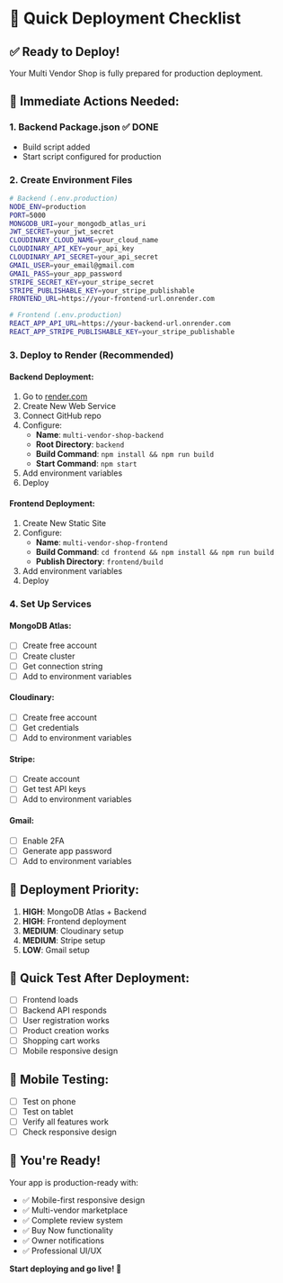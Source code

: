 # 🚀 Quick Deployment Checklist

## ✅ **Ready to Deploy!**

Your Multi Vendor Shop is fully prepared for production deployment.

## 🔧 **Immediate Actions Needed:**

### **1. Backend Package.json ✅ DONE**
- Build script added
- Start script configured for production

### **2. Create Environment Files**
```bash
# Backend (.env.production)
NODE_ENV=production
PORT=5000
MONGODB_URI=your_mongodb_atlas_uri
JWT_SECRET=your_jwt_secret
CLOUDINARY_CLOUD_NAME=your_cloud_name
CLOUDINARY_API_KEY=your_api_key
CLOUDINARY_API_SECRET=your_api_secret
GMAIL_USER=your_email@gmail.com
GMAIL_PASS=your_app_password
STRIPE_SECRET_KEY=your_stripe_secret
STRIPE_PUBLISHABLE_KEY=your_stripe_publishable
FRONTEND_URL=https://your-frontend-url.onrender.com

# Frontend (.env.production)
REACT_APP_API_URL=https://your-backend-url.onrender.com
REACT_APP_STRIPE_PUBLISHABLE_KEY=your_stripe_publishable
```

### **3. Deploy to Render (Recommended)**

#### **Backend Deployment:**
1. Go to [render.com](https://render.com)
2. Create New Web Service
3. Connect GitHub repo
4. Configure:
   - **Name**: `multi-vendor-shop-backend`
   - **Root Directory**: `backend`
   - **Build Command**: `npm install && npm run build`
   - **Start Command**: `npm start`
5. Add environment variables
6. Deploy

#### **Frontend Deployment:**
1. Create New Static Site
2. Configure:
   - **Name**: `multi-vendor-shop-frontend`
   - **Build Command**: `cd frontend && npm install && npm run build`
   - **Publish Directory**: `frontend/build`
3. Add environment variables
4. Deploy

### **4. Set Up Services**

#### **MongoDB Atlas:**
- [ ] Create free account
- [ ] Create cluster
- [ ] Get connection string
- [ ] Add to environment variables

#### **Cloudinary:**
- [ ] Create free account
- [ ] Get credentials
- [ ] Add to environment variables

#### **Stripe:**
- [ ] Create account
- [ ] Get test API keys
- [ ] Add to environment variables

#### **Gmail:**
- [ ] Enable 2FA
- [ ] Generate app password
- [ ] Add to environment variables

## 🎯 **Deployment Priority:**

1. **HIGH**: MongoDB Atlas + Backend
2. **HIGH**: Frontend deployment
3. **MEDIUM**: Cloudinary setup
4. **MEDIUM**: Stripe setup
5. **LOW**: Gmail setup

## 🚨 **Quick Test After Deployment:**

- [ ] Frontend loads
- [ ] Backend API responds
- [ ] User registration works
- [ ] Product creation works
- [ ] Shopping cart works
- [ ] Mobile responsive design

## 📱 **Mobile Testing:**
- [ ] Test on phone
- [ ] Test on tablet
- [ ] Verify all features work
- [ ] Check responsive design

## 🎉 **You're Ready!**

Your app is production-ready with:
- ✅ Mobile-first responsive design
- ✅ Multi-vendor marketplace
- ✅ Complete review system
- ✅ Buy Now functionality
- ✅ Owner notifications
- ✅ Professional UI/UX

**Start deploying and go live! 🚀**
